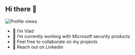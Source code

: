 ## Hi there 👋

![Profile views](https://komarev.com/ghpvc/?username=vladjoh&label=Profile%20views&color=0e75b6&style=flat)

- 🌱 I’m Vlad
- 👯 I’m currently working with Microsoft security products
- 🤝 Feel free to collaborate on my projects 
- 💬 Reach out on Linkedin 
